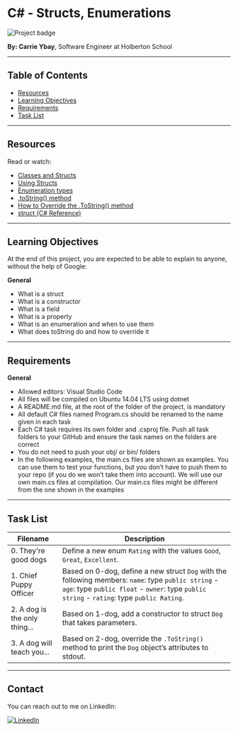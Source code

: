 # C# - Structs, Enumerations

![Project badge](https://img.shields.io/badge/C%23-Structs_Enumerations-brightgreen)


**By: Carrie Ybay**, Software Engineer at Holberton School

---

## Table of Contents
- [Resources](#resources)
- [Learning Objectives](#learning-objectives)
- [Requirements](#requirements)
- [Task List](#task-list)

---

## Resources
Read or watch:
- [Classes and Structs](https://docs.microsoft.com/en-us/dotnet/csharp/programming-guide/classes-and-structs/)
- [Using Structs](https://docs.microsoft.com/en-us/dotnet/csharp/programming-guide/classes-and-structs/using-structs)
- [Enumeration types](https://docs.microsoft.com/en-us/dotnet/csharp/language-reference/builtin-types/enum)
- [.toString() method](https://docs.microsoft.com/en-us/dotnet/api/system.object.tostring?view=net-6.0)
- [How to Override the .ToString() method](https://docs.microsoft.com/en-us/dotnet/csharp/programming-guide/classes-and-structs/how-to-override-the-tostring-method)
- [struct (C# Reference)](https://docs.microsoft.com/en-us/dotnet/csharp/language-reference/builtin-types/struct)

---

## Learning Objectives
At the end of this project, you are expected to be able to explain to anyone, without the help of Google:

**General**
- What is a struct
- What is a constructor
- What is a field
- What is a property
- What is an enumeration and when to use them
- What does toString do and how to override it

---

## Requirements
**General**
- Allowed editors: Visual Studio Code
- All files will be compiled on Ubuntu 14.04 LTS using dotnet
- A README.md file, at the root of the folder of the project, is mandatory
- All default C# files named Program.cs should be renamed to the name given in each task
- Each C# task requires its own folder and .csproj file. Push all task folders to your GitHub and ensure the task names on the folders are correct
- You do not need to push your obj/ or bin/ folders
- In the following examples, the main.cs files are shown as examples. You can use them to test your functions, but you don’t have to push them to your repo (if you do we won’t take them into account). We will use our own main.cs files at compilation. Our main.cs files might be different from the one shown in the examples

---

## Task List

| Filename                      | Description                                                                                                   |
|-------------------------------|---------------------------------------------------------------------------------------------------------------|
| 0. They're good dogs          | Define a new enum `Rating` with the values `Good`, `Great`, `Excellent`.                                     |
| 1. Chief Puppy Officer        | Based on 0-dog, define a new struct `Dog` with the following members: `name`: type `public string` - `age`: type `public float` - `owner`: type `public string` - `rating`: type `public Rating`.|
| 2. A dog is the only thing... | Based on 1-dog, add a constructor to struct `Dog` that takes parameters.                                    |
| 3. A dog will teach you...    | Based on 2-dog, override the `.ToString()` method to print the `Dog` object’s attributes to stdout.           |

---

## Contact

You can reach out to me on LinkedIn:

[![LinkedIn](https://img.shields.io/badge/-CamilleFavriel-blue?style=flat-square&logo=Linkedin&logoColor=white&link=https://www.linkedin.com/in/camille-favriel-503223245/)](https://www.linkedin.com/in/camille-favriel-503223245/)
